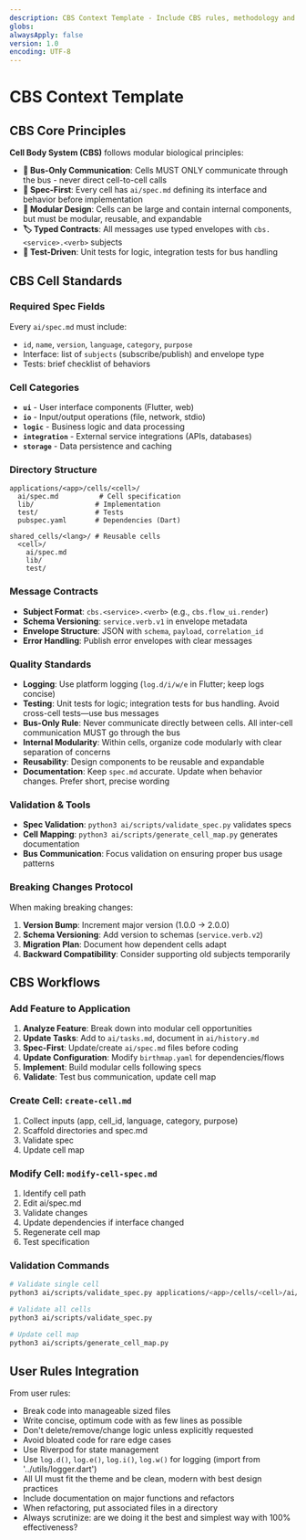```yaml
---
description: CBS Context Template - Include CBS rules, methodology and standards
globs:
alwaysApply: false
version: 1.0
encoding: UTF-8
---
```


# CBS Context Template

## CBS Core Principles

**Cell Body System (CBS)** follows modular biological principles:

- **🚌 Bus-Only Communication**: Cells MUST ONLY communicate through the bus - never direct cell-to-cell calls
- **📝 Spec-First**: Every cell has `ai/spec.md` defining its interface and behavior before implementation
- **🧩 Modular Design**: Cells can be large and contain internal components, but must be modular, reusable, and expandable
- **🏷️ Typed Contracts**: All messages use typed envelopes with `cbs.<service>.<verb>` subjects
- **🧪 Test-Driven**: Unit tests for logic, integration tests for bus handling

## CBS Cell Standards

### Required Spec Fields
Every `ai/spec.md` must include:
- `id`, `name`, `version`, `language`, `category`, `purpose`
- Interface: list of `subjects` (subscribe/publish) and envelope type
- Tests: brief checklist of behaviors

### Cell Categories
- **`ui`** - User interface components (Flutter, web)
- **`io`** - Input/output operations (file, network, stdio)  
- **`logic`** - Business logic and data processing
- **`integration`** - External service integrations (APIs, databases)
- **`storage`** - Data persistence and caching

### Directory Structure
```
applications/<app>/cells/<cell>/
  ai/spec.md          # Cell specification
  lib/               # Implementation
  test/              # Tests
  pubspec.yaml       # Dependencies (Dart)

shared_cells/<lang>/ # Reusable cells
  <cell>/
    ai/spec.md
    lib/
    test/
```

### Message Contracts
- **Subject Format**: `cbs.<service>.<verb>` (e.g., `cbs.flow_ui.render`)
- **Schema Versioning**: `service.verb.v1` in envelope metadata  
- **Envelope Structure**: JSON with `schema`, `payload`, `correlation_id`
- **Error Handling**: Publish error envelopes with clear messages

### Quality Standards
- **Logging**: Use platform logging (`log.d/i/w/e` in Flutter; keep logs concise)
- **Testing**: Unit tests for logic; integration tests for bus handling. Avoid cross-cell tests—use bus messages
- **Bus-Only Rule**: Never communicate directly between cells. All inter-cell communication MUST go through the bus
- **Internal Modularity**: Within cells, organize code modularly with clear separation of concerns
- **Reusability**: Design components to be reusable and expandable
- **Documentation**: Keep `spec.md` accurate. Update when behavior changes. Prefer short, precise wording

### Validation & Tools
- **Spec Validation**: `python3 ai/scripts/validate_spec.py` validates specs
- **Cell Mapping**: `python3 ai/scripts/generate_cell_map.py` generates documentation
- **Bus Communication**: Focus validation on ensuring proper bus usage patterns

### Breaking Changes Protocol
When making breaking changes:
1. **Version Bump**: Increment major version (1.0.0 → 2.0.0)
2. **Schema Versioning**: Add version to schemas (`service.verb.v2`)
3. **Migration Plan**: Document how dependent cells adapt
4. **Backward Compatibility**: Consider supporting old subjects temporarily

## CBS Workflows

### Add Feature to Application
1. **Analyze Feature**: Break down into modular cell opportunities
2. **Update Tasks**: Add to `ai/tasks.md`, document in `ai/history.md`
3. **Spec-First**: Update/create `ai/spec.md` files before coding
4. **Update Configuration**: Modify `birthmap.yaml` for dependencies/flows
5. **Implement**: Build modular cells following specs
6. **Validate**: Test bus communication, update cell map

### Create Cell: `create-cell.md`
1. Collect inputs (app, cell_id, language, category, purpose)  
2. Scaffold directories and spec.md
3. Validate spec
4. Update cell map

### Modify Cell: `modify-cell-spec.md`
1. Identify cell path
2. Edit ai/spec.md 
3. Validate changes
4. Update dependencies if interface changed
5. Regenerate cell map
6. Test specification

### Validation Commands
```bash
# Validate single cell
python3 ai/scripts/validate_spec.py applications/<app>/cells/<cell>/ai/spec.md

# Validate all cells
python3 ai/scripts/validate_spec.py

# Update cell map
python3 ai/scripts/generate_cell_map.py
```

## User Rules Integration

From user rules:
- Break code into manageable sized files
- Write concise, optimum code with as few lines as possible
- Don't delete/remove/change logic unless explicitly requested
- Avoid bloated code for rare edge cases
- Use Riverpod for state management
- Use `log.d()`, `log.e()`, `log.i()`, `log.w()` for logging (import from '../utils/logger.dart')
- All UI must fit the theme and be clean, modern with best design practices
- Include documentation on major functions and refactors
- When refactoring, put associated files in a directory
- Always scrutinize: are we doing it the best and simplest way with 100% effectiveness?
